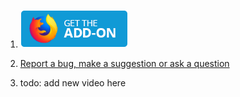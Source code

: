 1. [![](https://raw.githubusercontent.com/igorlogius/igorlogius/main/geFxAddon.png)](https://addons.mozilla.org/firefox/addon/import-urls/)

2. [Report a bug, make a suggestion or ask a question](https://github.com/igorlogius/igorlogius/issues/new/choose)

3. todo: add new video here
